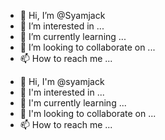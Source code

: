 - 👋 Hi, I’m @Syamjack
- 👀 I’m interested in ...
- 🌱 I’m currently learning ...
- 💞️ I’m looking to collaborate on ...
- 📫 How to reach me ...

<!---
Syamjack/Syamjack is a ✨ special ✨ repository because its `README.md` (this file) appears on your GitHub profile.
You can click the Preview link to take a look at your changes.
--->
- 👋 Hi, I'm @syamjack
- 👀 I'm interested in ...
- 🌱 I'm currently learning ...
- 💞 I'm looking to collaborate on ...
- 📫 How to reach me ...


